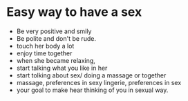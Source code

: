 # Easy way to have a sex

* Be very positive and smily
* Be polite and don't be rude.
* touch her body a lot
* enjoy time together
* when she became relaxing, 
* start talking what you like in her
* start tolking about sex/ doing a massage or together
* massage, preferences in sexy lingerie, preferences in sex
* your goal to make hear thinking of you in sexual way.